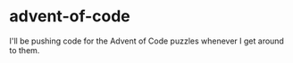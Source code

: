 # advent-of-code
I'll be pushing code for the Advent of Code puzzles whenever I get around to them.
